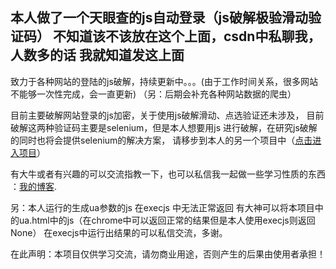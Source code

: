 ##  本人做了一个天眼查的js自动登录（js破解极验滑动验证码） 不知道该不该放在这个上面，csdn中私聊我，人数多的话 我就知道发这上面
致力于各种网站的登陆的js破解，持续更新中。。。(由于工作时间关系，很多网站不能够一次性完成，会一直更新)
（另：后期会补充各种网站数据的爬虫）

目前主要破解网站登录的js加密，关于使用js破解滑动、点选验证还未涉及，
目前破解这两种验证码主要是selenium，但是本人想要用js 进行破解，在研究js破解的同时也将会提供selenium的解决方案，
请移步到本人的另一个项目中（[点击进入项目](https://github.com/onepureman/selenium_login_cracking)）

有大牛或者有兴趣的可以交流指教一下，也可以私信我一起做一些学习性质的东西
：[我的博客](https://blog.csdn.net/amanloveformi).


另：本人运行的生成ua参数的js 在execjs 中无法正常返回 有大神可以将本项目中的ua.html中的js（在chrome中可以返回正常的结果但是本人使用execjs则返回None）
在execjs中运行出结果的可以私信交流，多谢。



在此声明：本项目仅供学习交流，请勿商业用途，否则产生的后果由使用者承担！


